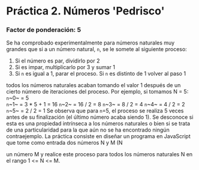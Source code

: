 # Práctica 2. Números 'Pedrisco'
### Factor de ponderación: 5
Se ha comprobado experimentalmente para números naturales muy grandes que si a un número natural, `n`, se le somete al siguiente proceso:
 1. Si el número es par, dividirlo por 2
 2. Si es impar, multiplicarlo por 3 y sumar 1
 3. Si `n` es igual a 1, parar el proceso. Si `n` es distinto de 1 volver al paso 1

todos los números naturales acaban tomando el valor 1 después de un cierto número de iteraciones del proceso. Por ejemplo, si tomamos N = 5:
`n`~0~ = 5  
`n`~1~ = 3 * 5 + 1 = 16
`n`~2~ = 16 / 2 = 8
`n`~3~ = 8 / 2 = 4
`n`~4~ = 4 / 2 = 2
`n`~5~ = 2 / 2 = 1
Se observa  que para `n`=5, el proceso se realiza 5 veces antes de su finalización (el último número acaba siendo 1).
Se desconoce si esta es una propiedad intrínseca a los números naturales o bien si se trata de una particularidad para la que aún no se ha encontrado ningún contraejemplo.
La práctica consiste en diseñar un programa en JavaScript que tome como entrada dos números N y M (N 

un número M y realice este proceso para todos los números naturales N en el rango 1 <= N <= M.
<!--stackedit_data:
eyJoaXN0b3J5IjpbLTI0MjI5NDIzNyw0MjYzNjAwNTFdfQ==
-->